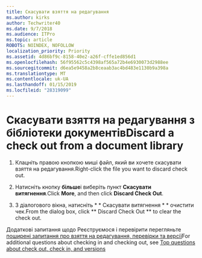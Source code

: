 ```yaml
---
title: Скасувати взяття на редагування
ms.author: kirks
author: Techwriter40
ms.date: 9/7/2018
ms.audience: ITPro
ms.topic: article
ROBOTS: NOINDEX, NOFOLLOW
localization_priority: Priority
ms.assetid: 4d86bf9c-8158-40e2-a26f-cffe1ed856d1
ms.openlocfilehash: 56f95562c5c4398af565a72b4e6930073d2988ee
ms.sourcegitcommit: d6ea5e9458a2b8ceaab3ac4bd483e1130b9a398a
ms.translationtype: MT
ms.contentlocale: uk-UA
ms.lasthandoff: 01/15/2019
ms.locfileid: "28319099"
---
```

# <a name="discard-a-check-out-from-a-document-library"></a><span data-ttu-id="22093-102">Скасувати взяття на редагування з бібліотеки документів</span><span class="sxs-lookup"><span data-stu-id="22093-102">Discard a check out from a document library</span></span>

1. <span data-ttu-id="22093-103">Клацніть правою кнопкою миші файл, який ви хочете скасувати взяття на редагування.</span><span class="sxs-lookup"><span data-stu-id="22093-103">Right-click the file you want to discard check out.</span></span>
    
2. <span data-ttu-id="22093-104">Натисніть кнопку **більше**і виберіть пункт **Скасувати витягнення**.</span><span class="sxs-lookup"><span data-stu-id="22093-104">Click **More**, and then click **Discard Check Out**.</span></span> 
    
3. <span data-ttu-id="22093-105">З діалогового вікна, натисніть \* \* Скасувати витягнення \* \* очистити чек.</span><span class="sxs-lookup"><span data-stu-id="22093-105">From the dialog box, click \*\* Discard Check Out \*\* to clear the check out.</span></span> 
    
<span data-ttu-id="22093-106">Додаткові запитання щодо Реєструємося і перевірити перегляньте [поширені запитання про взяття на редагування, перевірки та версії](https://go.microsoft.com/fwlink/?linkid=2018786)</span><span class="sxs-lookup"><span data-stu-id="22093-106">For additional questions about checking in and checking out, see [Top questions about check out, check in, and versions](https://go.microsoft.com/fwlink/?linkid=2018786)</span></span>
  

